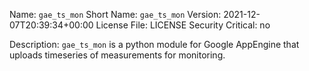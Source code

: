 Name: `gae_ts_mon`
Short Name: `gae_ts_mon`
Version: 2021-12-07T20:39:34+00:00
License File: LICENSE
Security Critical: no

Description:
`gae_ts_mon` is a python module for Google AppEngine that uploads timeseries of
measurements for monitoring.
